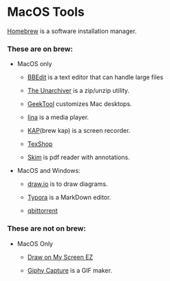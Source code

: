 # MacOS Tools

[Homebrew](https://brew.sh/) is a software installation manager.

### These are on brew:

- MacOS only
	- [BBEdit](https://www.barebones.com/products/bbedit/) is a text editor that can 
	handle large files

	- [The Unarchiver](https://theunarchiver.com/) is a zip/unzip utility.

	- [GeekTool](https://www.tynsoe.org/geektool/) customizes Mac desktops.

	- [Iina](https://iina.io/) is a media player.

	- [KAP](https://getkap.co/)(brew kap) is a screen recorder.

	- [TexShop](https://pages.uoregon.edu/koch/texshop/)

	- [Skim](https://skim-app.sourceforge.io/) is pdf reader with annotations.


- MacOS and Windows:

	- [draw.io]() is to draw diagrams.

	- [Typora](https://typora.io/) is a MarkDown editor.

	- [qbittorrent](https://www.qbittorrent.org/)


### These are not on brew:
- MacOS Only
	- [Draw on My Screen EZ](https://apps.apple.com/us/app/draw-on-my-screen-ez)

	- [Giphy Capture](https://itunes.apple.com/us/app/giphy-capture.-the-gif-maker/id668208984?mt=12)
is a GIF maker.